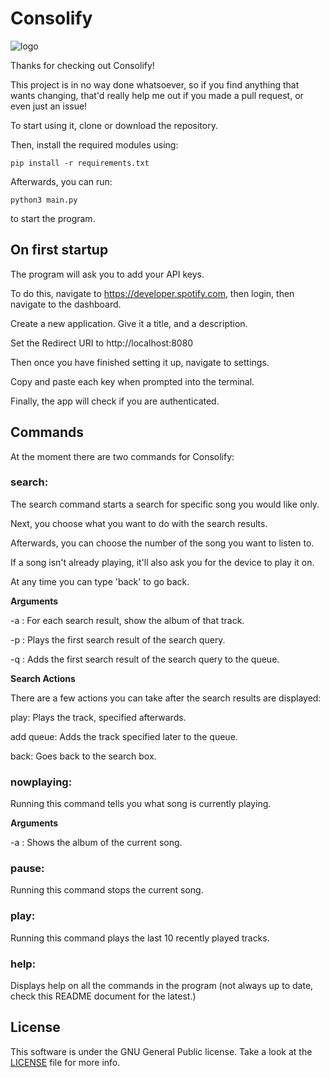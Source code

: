 # Consolify

![logo](https://github.com/funkycharle/Consolify/assets/152520435/7ac23679-16d6-4b0c-8c8a-e9e2b58332c2)

Thanks for checking out Consolify!

This project is in no way done whatsoever, so if you find anything that wants changing, that'd really help me out if you made a pull request, or even just an issue!

To start using it, clone or download the repository.

Then, install the required modules using:

`pip install -r requirements.txt`

Afterwards, you can run:

`python3 main.py`

to start the program.

## On first startup

The program will ask you to add your API keys.

To do this, navigate to https://developer.spotify.com, then login, then navigate to the dashboard.

Create a new application. Give it a title, and a description.

Set the Redirect URI to http://localhost:8080

Then once you have finished setting it up, navigate to settings.

Copy and paste each key when prompted into the terminal.

Finally, the app will check if you are authenticated.

## Commands

At the moment there are two commands for Consolify:

### search:

The search command starts a search for specific song you would like only.

Next, you choose what you want to do with the search results.

Afterwards, you can choose the number of the song you want to listen to.

If a song isn't already playing, it'll also ask you for the device to play it on.

At any time you can type 'back' to go back.

**Arguments**

-a : For each search result, show the album of that track.

-p : Plays the first search result of the search query.

-q : Adds the first search result of the search query to the queue.

**Search Actions**

There are a few actions you can take after the search results are displayed:

play: Plays the track, specified afterwards.

add queue: Adds the track specified later to the queue.

back: Goes back to the search box.

### nowplaying:

Running this command tells you what song is currently playing.

**Arguments**

-a : Shows the album of the current song.

### pause:

Running this command stops the current song.

### play:

Running this command plays the last 10 recently played tracks.

### help:

Displays help on all the commands in the program (not always up to date, check this README document for the latest.)

## License

This software is under the GNU General Public license. 
Take a look at the [LICENSE](LICENSE) file for more info.
